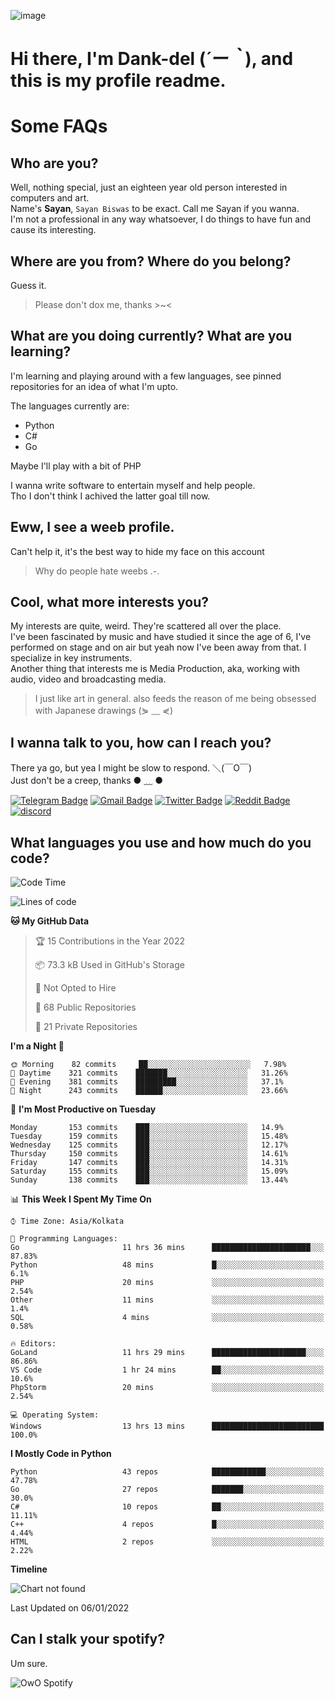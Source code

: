 ![image](https://user-images.githubusercontent.com/63096193/125182844-29f20800-e22f-11eb-8dc9-b0f2d29647bb.png)

# **Hi there, I'm Dank-del (*´ー｀*), and this is my profile readme.**
<!--  [![Profile views](https://gpvc.arturio.dev/dank-del)](https://github.com/dank-del) -->
# Some FAQs

## **Who are you?**

Well, nothing special, just an eighteen year old person interested in computers and art. \
Name's **Sayan**, `Sayan Biswas` to be exact. Call me Sayan if you wanna. \
I'm not a professional in any way whatsoever, I do things to have fun and cause its interesting.

## **Where are you from? Where do you belong?**

Guess it.
> Please don't dox me, thanks >~<

## **What are you doing currently? What are you learning?**

I'm learning and playing around with a few languages, see pinned repositories for an idea of what I'm upto.

The languages currently are:

- Python
- C#
- Go

Maybe I'll play with a bit of PHP

I wanna write software to entertain myself and help people. \
Tho I don't think I achived the latter goal till now.

## **Eww, I see a weeb profile.**

Can't help it, it's the best way to hide my face on this account
> Why do people hate weebs .-.

## **Cool, what more interests you?**

My interests are quite, weird. They're scattered all over the place. \
I've been fascinated by music and have studied it since the age of 6, I've performed on stage and on air but yeah now I've been away from that. I specialize in key instruments. \
Another thing that interests me is Media Production, aka, working with audio, video and broadcasting media.

> I just like art in general. also feeds the reason of me being obsessed with Japanese drawings (⋟ ﹏ ⋞)

## **I wanna talk to you, how can I reach you?**

There ya go, but yea I might be slow to respond. ＼(￣O￣) \
Just don't be a creep, thanks ● ﹏ ●

[![Telegram Badge](https://img.shields.io/badge/-dank_as_fuck-1ca0f1?style=flat-square&logo=telegram&logoColor=white&link=https://t.me/dank_as_fuck)](https://t.me/dank_as_fuck)
[![Gmail Badge](https://img.shields.io/badge/-chizuru@kanojo.tk-c14438?style=flat-square&logo=Gmail&logoColor=white&link=mailto:chizuru@kanojo.tk)](mailto:chizuru@kanojo.tk)
[![Twitter Badge](https://img.shields.io/twitter/follow/TheDankDel?style=social)](https://twitter.com/TheDankDel)
[![Reddit Badge](https://img.shields.io/reddit/user-karma/combined/dank_as_fuck_?style=social)](https://www.reddit.com/user/dank_as_fuck_/)
[![discord](https://discord-md-badge.vercel.app/api/shield/506536929152466945?style=social)](https://discordapp.com/users/506536929152466945)

## **What languages you use and how much do you code?**

<!--START_SECTION:waka-->
![Code Time](http://img.shields.io/badge/Code%20Time-328%20hrs%2037%20mins-blue)

![Lines of code](https://img.shields.io/badge/From%20Hello%20World%20I%27ve%20Written-864%20Thousand%20lines%20of%20code-blue)

**🐱 My GitHub Data** 

> 🏆 15 Contributions in the Year 2022
 > 
> 📦 73.3 kB Used in GitHub's Storage 
 > 
> 🚫 Not Opted to Hire
 > 
> 📜 68 Public Repositories 
 > 
> 🔑 21 Private Repositories  
 > 
**I'm a Night 🦉** 

```text
🌞 Morning    82 commits     ██░░░░░░░░░░░░░░░░░░░░░░░   7.98% 
🌆 Daytime    321 commits    ███████░░░░░░░░░░░░░░░░░░   31.26% 
🌃 Evening    381 commits    █████████░░░░░░░░░░░░░░░░   37.1% 
🌙 Night      243 commits    ██████░░░░░░░░░░░░░░░░░░░   23.66%

```
📅 **I'm Most Productive on Tuesday** 

```text
Monday       153 commits    ███░░░░░░░░░░░░░░░░░░░░░░   14.9% 
Tuesday      159 commits    ███░░░░░░░░░░░░░░░░░░░░░░   15.48% 
Wednesday    125 commits    ███░░░░░░░░░░░░░░░░░░░░░░   12.17% 
Thursday     150 commits    ███░░░░░░░░░░░░░░░░░░░░░░   14.61% 
Friday       147 commits    ███░░░░░░░░░░░░░░░░░░░░░░   14.31% 
Saturday     155 commits    ███░░░░░░░░░░░░░░░░░░░░░░   15.09% 
Sunday       138 commits    ███░░░░░░░░░░░░░░░░░░░░░░   13.44%

```


📊 **This Week I Spent My Time On** 

```text
⌚︎ Time Zone: Asia/Kolkata

💬 Programming Languages: 
Go                       11 hrs 36 mins      ██████████████████████░░░   87.83% 
Python                   48 mins             █░░░░░░░░░░░░░░░░░░░░░░░░   6.1% 
PHP                      20 mins             ░░░░░░░░░░░░░░░░░░░░░░░░░   2.54% 
Other                    11 mins             ░░░░░░░░░░░░░░░░░░░░░░░░░   1.4% 
SQL                      4 mins              ░░░░░░░░░░░░░░░░░░░░░░░░░   0.58%

🔥 Editors: 
GoLand                   11 hrs 29 mins      █████████████████████░░░░   86.86% 
VS Code                  1 hr 24 mins        ██░░░░░░░░░░░░░░░░░░░░░░░   10.6% 
PhpStorm                 20 mins             ░░░░░░░░░░░░░░░░░░░░░░░░░   2.54%

💻 Operating System: 
Windows                  13 hrs 13 mins      █████████████████████████   100.0%

```

**I Mostly Code in Python** 

```text
Python                   43 repos            ████████████░░░░░░░░░░░░░   47.78% 
Go                       27 repos            ███████░░░░░░░░░░░░░░░░░░   30.0% 
C#                       10 repos            ██░░░░░░░░░░░░░░░░░░░░░░░   11.11% 
C++                      4 repos             █░░░░░░░░░░░░░░░░░░░░░░░░   4.44% 
HTML                     2 repos             ░░░░░░░░░░░░░░░░░░░░░░░░░   2.22%

```


**Timeline**

![Chart not found](https://raw.githubusercontent.com/Dank-del/Dank-del/main/charts/bar_graph.png) 


 Last Updated on 06/01/2022
<!--END_SECTION:waka-->

## **Can I stalk your spotify?**

Um sure.

![OwO Spotify](https://spotify-recently-played-readme.vercel.app/api?user=31fdrsslnr7nvq4ytqwtw7c4rxfm&count=5)
